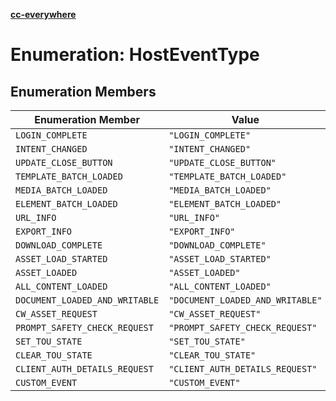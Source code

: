 [**cc-everywhere**](../../../../../index.md)

<HorizontalLine />

# Enumeration: HostEventType

## Enumeration Members

| Enumeration Member | Value |
| ------ | ------ |
| `LOGIN_COMPLETE` | `"LOGIN_COMPLETE"` |
| `INTENT_CHANGED` | `"INTENT_CHANGED"` |
| `UPDATE_CLOSE_BUTTON` | `"UPDATE_CLOSE_BUTTON"` |
| `TEMPLATE_BATCH_LOADED` | `"TEMPLATE_BATCH_LOADED"` |
| `MEDIA_BATCH_LOADED` | `"MEDIA_BATCH_LOADED"` |
| `ELEMENT_BATCH_LOADED` | `"ELEMENT_BATCH_LOADED"` |
| `URL_INFO` | `"URL_INFO"` |
| `EXPORT_INFO` | `"EXPORT_INFO"` |
| `DOWNLOAD_COMPLETE` | `"DOWNLOAD_COMPLETE"` |
| `ASSET_LOAD_STARTED` | `"ASSET_LOAD_STARTED"` |
| `ASSET_LOADED` | `"ASSET_LOADED"` |
| `ALL_CONTENT_LOADED` | `"ALL_CONTENT_LOADED"` |
| `DOCUMENT_LOADED_AND_WRITABLE` | `"DOCUMENT_LOADED_AND_WRITABLE"` |
| `CW_ASSET_REQUEST` | `"CW_ASSET_REQUEST"` |
| `PROMPT_SAFETY_CHECK_REQUEST` | `"PROMPT_SAFETY_CHECK_REQUEST"` |
| `SET_TOU_STATE` | `"SET_TOU_STATE"` |
| `CLEAR_TOU_STATE` | `"CLEAR_TOU_STATE"` |
| `CLIENT_AUTH_DETAILS_REQUEST` | `"CLIENT_AUTH_DETAILS_REQUEST"` |
| `CUSTOM_EVENT` | `"CUSTOM_EVENT"` |
